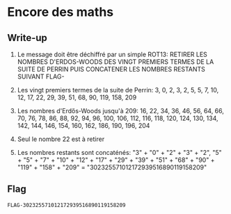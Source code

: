 # Encore des maths

## Write-up

1. Le message doit être déchiffré par un simple ROT13:
RETIRER LES NOMBRES D'ERDOS-WOODS DES VINGT PREMIERS TERMES DE LA SUITE DE PERRIN PUIS CONCATENER LES NOMBRES RESTANTS SUIVANT FLAG-

2. Les vingt premiers termes de la suite de Perrin:
3, 0, 2, 3, 2, 5, 5, 7, 10, 12, 17, 22, 29, 39, 51, 68, 90, 119, 158, 209
 
3. Les nombres d'Erdős-Woods jusqu'à 209:
16, 22, 34, 36, 46, 56, 64, 66, 70, 76, 78, 86, 88, 92, 94, 96, 100, 106, 112, 116, 118, 120, 124, 130, 134, 142, 144, 146, 154, 160, 162, 186, 190, 196, 204

4. Seul le nombre 22 est à retirer

5. Les nombres restants sont concaténés: "3" + "0" + "2" + "3" + "2", "5" + "5" + "7" + "10" + "12" + "17" + "29" + "39" + "51" + "68" + "90" + "119" + "158" + "209" = "302325571012172939516890119158209"


## Flag

`FLAG-302325571012172939516890119158209`
